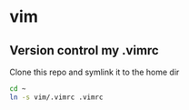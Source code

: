 # vim

## Version control my .vimrc


Clone this repo and symlink it to the home dir
```bash
cd ~
ln -s vim/.vimrc .vimrc
```
